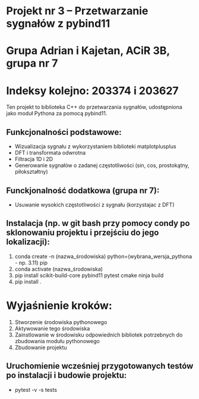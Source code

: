 # Projekt nr 3 – Przetwarzanie sygnałów z pybind11
# Grupa Adrian i Kajetan, ACiR 3B, grupa nr 7
# Indeksy kolejno: 203374 i 203627

Ten projekt to biblioteka C++ do przetwarzania sygnałów, udostępniona jako moduł Pythona za pomocą pybind11.

## Funkcjonalności podstawowe:
- Wizualizacja sygnału z wykorzystaniem biblioteki matplotplusplus 
- DFT i transformata odwrotna 
- Filtracja 1D i 2D 
- Generowanie sygnałów o zadanej częstotliwości (sin, cos, prostokątny, piłokształtny)

## Funckjonalność dodatkowa (grupa nr 7):
- Usuwanie wysokich częstotliwości z sygnału (korzystajac z DFT)

## Instalacja (np. w git bash przy pomocy condy po sklonowaniu projektu i przejściu do jego lokalizacji):
1. conda create -n (nazwa_środowiska) python=(wybrana_wersja_pythona - np. 3.11) pip
2. conda activate (nazwa_środowiska)
3. pip install scikit-build-core pybind11 pytest cmake ninja build
4. pip install . 

# Wyjaśnienie kroków:
1. Stworzenie środowiska pythonowego 
2. Aktywowanie tego środowiska
3. Zainstlowanie w środowisku odpowiednich bibliotek potrzebnych do zbudowania modułu pythonowego
4. Zbudowanie projektu

## Uruchomienie wcześniej przygotowanych testów po instalacji i budowie projektu:
- pytest -v -s tests